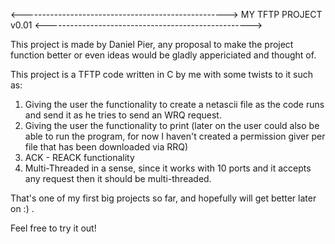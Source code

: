 <--------------------------------------------------->
MY TFTP PROJECT v0.01
<--------------------------------------------------->

This project is made by Daniel Pier, any proposal to make
the project function better or even ideas would be gladly appericiated and
thought of.

This project is a TFTP code written in C by me with some twists to it such as:

1. Giving the user the functionality to create a netascii file as the code runs and send it as he tries to send an WRQ request.
2. Giving the user the functionality to print (later on the user could also be able to run the program, for now I haven't created a permission giver per file that has been downloaded via RRQ)
3. ACK - REACK functionality
4. Multi-Threaded in a sense, since it works with 10 ports and it accepts any request then it should be multi-threaded.

That's one of my first big projects so far, and hopefully will get better later on :) .

Feel free to try it out! 
